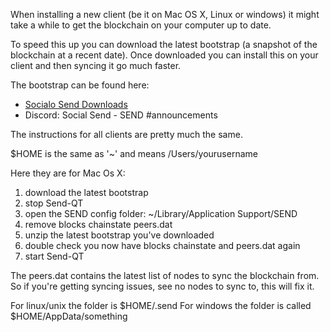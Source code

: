 When installing a new client (be it on Mac OS X, Linux or windows) it might take a while to get the blockchain on your computer up to date.

To speed this up you can download the latest bootstrap (a snapshot of the blockchain at a recent date).
Once downloaded you can install this on your client and then syncing it go much faster.


The bootstrap can be found here:
- <a href="https://socialsend.io/#downloads">Socialo Send Downloads</a>
- Discord: Social Send - SEND #announcements


The instructions for all clients are pretty much the same.

$HOME is the same as '~' and means /Users/yourusername

Here they are for Mac Os X:
1. download the latest bootstrap 
1. stop Send-QT
2. open the SEND config folder: ~/Library/Application Support/SEND
3. remove blocks chainstate peers.dat
4. unzip the latest bootstrap you've downloaded 
5. double check you now have blocks chainstate and peers.dat again
6. start Send-QT


The peers.dat contains the latest list of nodes to sync the blockchain from. So if you're getting syncing issues, see no nodes to sync to, this will fix it.


For linux/unix the folder is $HOME/.send
For windows the folder is called $HOME/AppData/something

